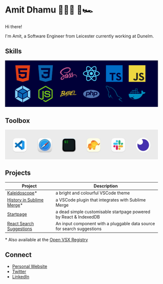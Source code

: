 # Amit Dhamu 👨🏽‍💻 🚀🏎

Hi there!

I'm Amit, a Software Engineer from Leicester currently working at Dunelm.

## Skills

![HTML5, CSS3, SASS, React, Typescript, Javascript, Webpack, Node, Babel, PHP, MySQL, Docker](https://raw.githubusercontent.com/adhamu/adhamu/master/img/skills.png)

## Toolbox

![Safari, VSCodium, Insomnia, iTerm2, Sequel Ace, Slack](https://raw.githubusercontent.com/adhamu/adhamu/master/img/toolbox.jpg)

## Projects

| Project                                                                                                           | Description                                                            |
| ----------------------------------------------------------------------------------------------------------------- | ---------------------------------------------------------------------- |
| [Kaleidoscope](https://marketplace.visualstudio.com/items?itemName=adhamu.kaleidoscope)\*                         | a bright and colourful VSCode theme                                    |
| [History in Sublime Merge](https://marketplace.visualstudio.com/items?itemName=adhamu.history-in-sublime-merge)\* | a VSCode plugin that integrates with Sublime Merge                     |
| [Startpage](https://github.com/adhamu/startpage)                                                                  | a dead simple customisable startpage powered by React & IndexedDB      |
| [React Search Suggestions](https://github.com/adhamu/react-search-suggestions)                                    | An input component with a pluggable data source for search suggestions |

\* Also available at the [Open VSX Registry](https://open-vsx.org)

## Connect

- [Personal Website](https://amitd.co)
- [Twitter](https://twitter.com/adhamu)
- [LinkedIn](https://www.linkedin.com/pub/amit-dhamu/30/797/806)
